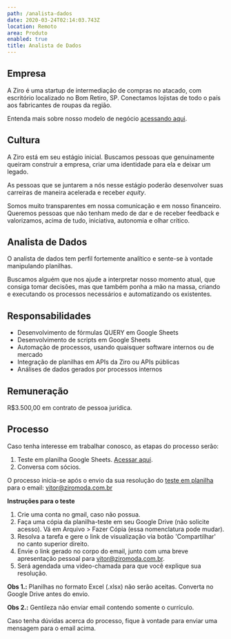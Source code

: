 ```yaml
---
path: /analista-dados
date: 2020-03-24T02:14:03.743Z
location: Remoto
area: Produto
enabled: true
title: Analista de Dados
---
```

## Empresa

A Ziro é uma startup de intermediação de compras no atacado, com escritório localizado no Bom Retiro, SP. Conectamos lojistas de todo o país aos fabricantes de roupas da região.

Entenda mais sobre nosso modelo de negócio <a href='https://bit.ly/2Bs6SjE' target='_blank'>acessando aqui</a>.

## Cultura

A Ziro está em seu estágio inicial. Buscamos pessoas que genuinamente queiram construir a empresa, criar uma identidade para ela e deixar um legado.

As pessoas que se juntarem a nós nesse estágio poderão desenvolver suas carreiras de maneira acelerada e receber _equity_.

Somos muito transparentes em nossa comunicação e em nosso financeiro. Queremos pessoas que não tenham medo de dar e de receber feedback e valorizamos, acima de tudo, iniciativa, autonomia e olhar crítico.

## Analista de Dados

O analista de dados tem perfil fortemente analítico e sente-se à vontade manipulando planilhas.

Buscamos alguém que nos ajude a interpretar nosso momento atual, que consiga tomar decisões, mas que também ponha a mão na massa, criando e executando os processos necessários e automatizando os existentes.

## Responsabilidades

* Desenvolvimento de fórmulas QUERY em Google Sheets
* Desenvolvimento de scripts em Google Sheets
* Automação de processos, usando quaisquer software internos ou de mercado
* Integração de planilhas em APIs da Ziro ou APIs públicas
* Análises de dados gerados por processos internos

## Remuneração

R$3.500,00 em contrato de pessoa jurídica.

## Processo

Caso tenha interesse em trabalhar conosco, as etapas do processo serão:

1. Teste em planilha Google Sheets. <a href='https://docs.google.com/spreadsheets/d/1a09cKVt1lZ6WNpqD_k5GU9xKfE2etYe0ce3PG22X4No' target='_blank'>Acessar aqui</a>.
2. Conversa com sócios.

O processo inicia-se após o envio da sua resolução do <a href='https://docs.google.com/spreadsheets/d/1a09cKVt1lZ6WNpqD_k5GU9xKfE2etYe0ce3PG22X4No' target='_blank'>teste em planilha</a> para o email: vitor@ziromoda.com.br

**Instruções para o teste**

1. Crie uma conta no gmail, caso não possua.
2. Faça uma cópia da planilha-teste em seu Google Drive (não solicite acesso). Vá em Arquivo > Fazer Cópia (essa nomenclatura pode mudar).
3. Resolva a tarefa e gere o link de visualização via botão 'Compartilhar' no canto superior direito.
4. Envie o link gerado no corpo do email, junto com uma breve apresentação pessoal para vitor@ziromoda.com.br.
5. Será agendada uma video-chamada para que você explique sua resolução.

**Obs 1.:** Planilhas no formato Excel (.xlsx) não serão aceitas. Converta no Google Drive antes do envio.

**Obs 2.:** Gentileza não enviar email contendo somente o currículo.

Caso tenha dúvidas acerca do processo, fique à vontade para enviar uma mensagem para o email acima.
